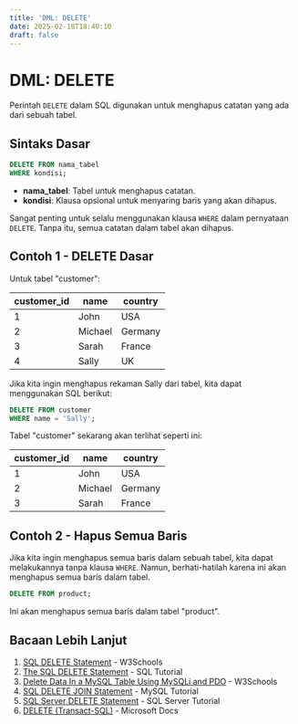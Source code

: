 ```yaml
---
title: 'DML: DELETE'
date: 2025-02-18T18:40:10
draft: false
---
```


# DML: DELETE

Perintah `DELETE` dalam SQL digunakan untuk menghapus catatan yang ada dari sebuah tabel.

## Sintaks Dasar

```sql
DELETE FROM nama_tabel
WHERE kondisi;
```

- **nama_tabel**: Tabel untuk menghapus catatan.
- **kondisi**: Klausa opsional untuk menyaring baris yang akan dihapus.

Sangat penting untuk selalu menggunakan klausa `WHERE` dalam pernyataan `DELETE`. Tanpa itu, semua catatan dalam tabel akan dihapus.

## Contoh 1 - DELETE Dasar

Untuk tabel "customer":

| customer_id | name    | country |
| ----------- | ------- | ------- |
| 1           | John    | USA     |
| 2           | Michael | Germany |
| 3           | Sarah   | France  |
| 4           | Sally   | UK      |

Jika kita ingin menghapus rekaman Sally dari tabel, kita dapat menggunakan SQL berikut:

```sql
DELETE FROM customer
WHERE name = 'Sally';
```

Tabel "customer" sekarang akan terlihat seperti ini:

| customer_id | name    | country |
| ----------- | ------- | ------- |
| 1           | John    | USA     |
| 2           | Michael | Germany |
| 3           | Sarah   | France  |

## Contoh 2 - Hapus Semua Baris

Jika kita ingin menghapus semua baris dalam sebuah tabel, kita dapat melakukannya tanpa klausa `WHERE`. Namun, berhati-hatilah karena ini akan menghapus semua baris dalam tabel.

```sql
DELETE FROM product;
```

Ini akan menghapus semua baris dalam tabel "product".

## Bacaan Lebih Lanjut

1. [SQL DELETE Statement](https://www.w3schools.com/sql/sql_delete.asp) - W3Schools
2. [The SQL DELETE Statement](https://www.sqltutorial.org/sql-delete/) - SQL Tutorial
3. [Delete Data In a MySQL Table Using MySQLi and PDO](https://www.w3schools.com/sql/sql_delete.asp) - W3Schools
4. [SQL DELETE JOIN Statement](https://www.mysqltutorial.org/mysql-delete-join/) - MySQL Tutorial
5. [SQL Server DELETE Statement](https://www.sqlservertutorial.net/sql-server-basics/sql-server-delete/) - SQL Server Tutorial
6. [DELETE (Transact-SQL)](https://docs.microsoft.com/en-us/sql/t-sql/statements/delete-transact-sql?view=sql-server-ver15) - Microsoft Docs
